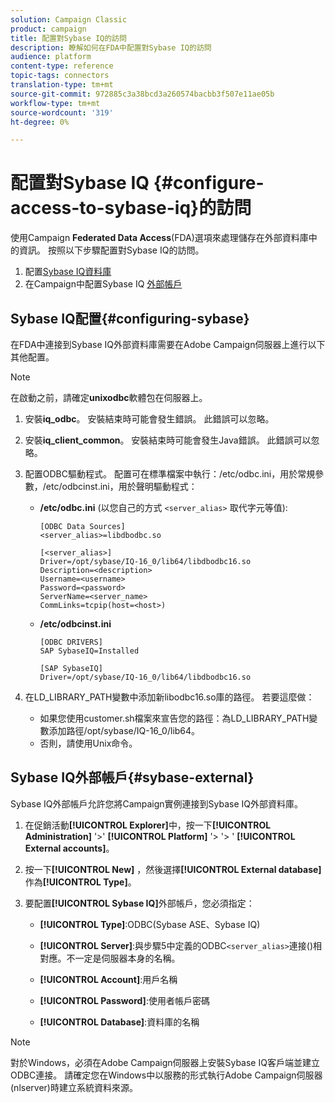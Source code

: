 ```yaml
---
solution: Campaign Classic
product: campaign
title: 配置對Sybase IQ的訪問
description: 瞭解如何在FDA中配置對Sybase IQ的訪問
audience: platform
content-type: reference
topic-tags: connectors
translation-type: tm+mt
source-git-commit: 972885c3a38bcd3a260574bacbb3f507e11ae05b
workflow-type: tm+mt
source-wordcount: '319'
ht-degree: 0%

---
```



# 配置對Sybase IQ {#configure-access-to-sybase-iq}的訪問

使用Campaign **Federated Data Access**(FDA)選項來處理儲存在外部資料庫中的資訊。 按照以下步驟配置對Sybase IQ的訪問。

1. 配置[Sybase IQ資料庫](#configuring-sybase)
1. 在Campaign中配置Sybase IQ [外部帳戶](#sybase-external)

## Sybase IQ配置{#configuring-sybase}

在FDA中連接到Sybase IQ外部資料庫需要在Adobe Campaign伺服器上進行以下其他配置。

>[!NOTE]
>
>在啟動之前，請確定&#x200B;**unixodbc**&#x200B;軟體包在伺服器上。

1. 安裝&#x200B;**iq_odbc**。 安裝結束時可能會發生錯誤。 此錯誤可以忽略。

1. 安裝&#x200B;**iq_client_common**。 安裝結束時可能會發生Java錯誤。 此錯誤可以忽略。

1. 配置ODBC驅動程式。 配置可在標準檔案中執行：/etc/odbc.ini，用於常規參數，/etc/odbcinst.ini，用於聲明驅動程式：

   * **/etc/odbc.ini** (以您自己的方式 `<server_alias>` 取代字元等值):

      ```
      [ODBC Data Sources]
      <server_alias>=libdbodbc.so
      
      [<server_alias>]
      Driver=/opt/sybase/IQ-16_0/lib64/libdbodbc16.so
      Description=<description>
      Username=<username>
      Password=<password>
      ServerName=<server_name>
      CommLinks=tcpip(host=<host>)
      ```

   * **/etc/odbcinst.ini**

      ```
      [ODBC DRIVERS]
      SAP SybaseIQ=Installed
      
      [SAP SybaseIQ]
      Driver=/opt/sybase/IQ-16_0/lib64/libdbodbc16.so
      ```

1. 在LD_LIBRARY_PATH變數中添加新libodbc16.so庫的路徑。 若要這麼做：

   * 如果您使用customer.sh檔案來宣告您的路徑：為LD_LIBRARY_PATH變數添加路徑/opt/sybase/IQ-16_0/lib64。
   * 否則，請使用Unix命令。

## Sybase IQ外部帳戶{#sybase-external}

Sybase IQ外部帳戶允許您將Campaign實例連接到Sybase IQ外部資料庫。

1. 在促銷活動&#x200B;**[!UICONTROL Explorer]**&#x200B;中，按一下&#x200B;**[!UICONTROL Administration]** &#39;>&#39; **[!UICONTROL Platform]** &#39;> &#39;> &#39; **[!UICONTROL External accounts]**。

1. 按一下&#x200B;**[!UICONTROL New]** ，然後選擇&#x200B;**[!UICONTROL External database]**&#x200B;作為&#x200B;**[!UICONTROL Type]**。

1. 要配置&#x200B;**[!UICONTROL Sybase IQ]**&#x200B;外部帳戶，您必須指定：

   * **[!UICONTROL Type]**:ODBC(Sybase ASE、Sybase IQ)

   * **[!UICONTROL Server]**:與步驟5中定義的ODBC`<server_alias>`連接()相對應。不一定是伺服器本身的名稱。

   * **[!UICONTROL Account]**:用戶名稱

   * **[!UICONTROL Password]**:使用者帳戶密碼

   * **[!UICONTROL Database]**:資料庫的名稱

>[!NOTE]
>
>對於Windows，必須在Adobe Campaign伺服器上安裝Sybase IQ客戶端並建立ODBC連接。 請確定您在Windows中以服務的形式執行Adobe Campaign伺服器(nlserver)時建立系統資料來源。

